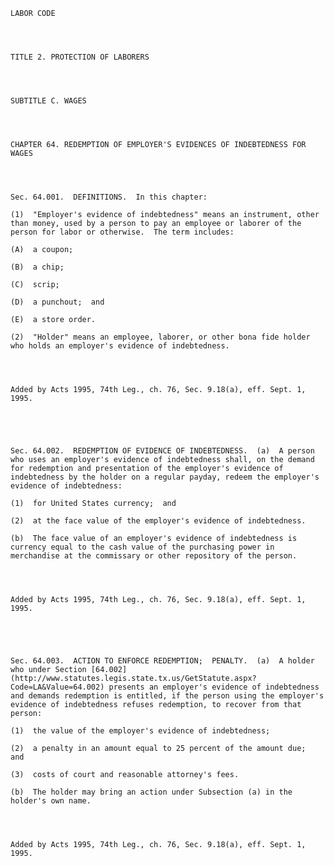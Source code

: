 ﻿
    
    
    	
    					
    
    
    LABOR CODE
    
      
    
    
    TITLE 2. PROTECTION OF LABORERS
    
      
    
    
    SUBTITLE C. WAGES
    
      
    
    
    CHAPTER 64. REDEMPTION OF EMPLOYER'S EVIDENCES OF INDEBTEDNESS FOR WAGES
    
      
    
    
    Sec. 64.001.  DEFINITIONS.  In this chapter:
    
    (1)  "Employer's evidence of indebtedness" means an instrument, other than money, used by a person to pay an employee or laborer of the person for labor or otherwise.  The term includes:
    
    (A)  a coupon;
    
    (B)  a chip;
    
    (C)  scrip;
    
    (D)  a punchout;  and
    
    (E)  a store order.
    
    (2)  "Holder" means an employee, laborer, or other bona fide holder who holds an employer's evidence of indebtedness.
    
    
    
    
    Added by Acts 1995, 74th Leg., ch. 76, Sec. 9.18(a), eff. Sept. 1, 1995.
    
    
    
    
    
    Sec. 64.002.  REDEMPTION OF EVIDENCE OF INDEBTEDNESS.  (a)  A person who uses an employer's evidence of indebtedness shall, on the demand for redemption and presentation of the employer's evidence of indebtedness by the holder on a regular payday, redeem the employer's evidence of indebtedness:
    
    (1)  for United States currency;  and
    
    (2)  at the face value of the employer's evidence of indebtedness.
    
    (b)  The face value of an employer's evidence of indebtedness is currency equal to the cash value of the purchasing power in merchandise at the commissary or other repository of the person.
    
    
    
    
    Added by Acts 1995, 74th Leg., ch. 76, Sec. 9.18(a), eff. Sept. 1, 1995.
    
    
    
    
    
    Sec. 64.003.  ACTION TO ENFORCE REDEMPTION;  PENALTY.  (a)  A holder who under Section [64.002](http://www.statutes.legis.state.tx.us/GetStatute.aspx?Code=LA&Value=64.002) presents an employer's evidence of indebtedness and demands redemption is entitled, if the person using the employer's evidence of indebtedness refuses redemption, to recover from that person:
    
    (1)  the value of the employer's evidence of indebtedness;
    
    (2)  a penalty in an amount equal to 25 percent of the amount due;  and
    
    (3)  costs of court and reasonable attorney's fees.
    
    (b)  The holder may bring an action under Subsection (a) in the holder's own name.
    
    
    
    
    Added by Acts 1995, 74th Leg., ch. 76, Sec. 9.18(a), eff. Sept. 1, 1995.
    
    
    
    
    				
